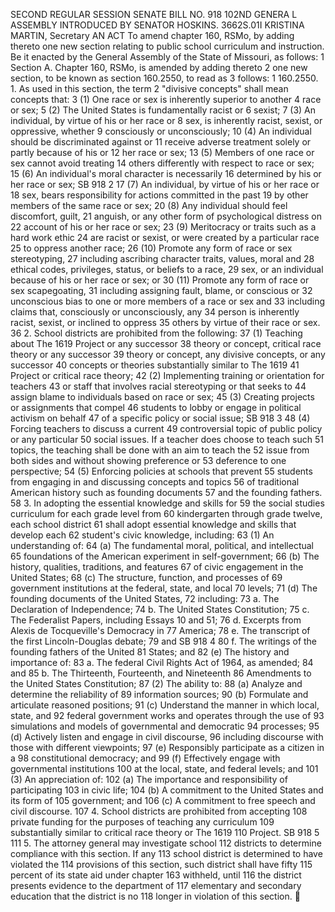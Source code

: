 SECOND REGULAR SESSION
SENATE BILL NO. 918
102ND GENERA L ASSEMBLY
INTRODUCED BY SENATOR HOSKINS.
3662S.01I KRISTINA MARTIN, Secretary
AN ACT
To amend chapter 160, RSMo, by adding thereto one new section relating to public school
curriculum and instruction.
Be it enacted by the General Assembly of the State of Missouri, as follows:
1 Section A. Chapter 160, RSMo, is amended by adding thereto
2 one new section, to be known as section 160.2550, to read as
3 follows:
1 160.2550. 1. As used in this section, the term
2 "divisive concepts" shall mean concepts that:
3 (1) One race or sex is inherently superior to another
4 race or sex;
5 (2) The United States is fundamentally racist or
6 sexist;
7 (3) An individual, by virtue of his or her race or
8 sex, is inherently racist, sexist, or oppressive, whether
9 consciously or unconsciously;
10 (4) An individual should be discriminated against or
11 receive adverse treatment solely or partly because of his or
12 her race or sex;
13 (5) Members of one race or sex cannot avoid treating
14 others differently with respect to race or sex;
15 (6) An individual's moral character is necessarily
16 determined by his or her race or sex;
SB 918 2
17 (7) An individual, by virtue of his or her race or
18 sex, bears responsibility for actions committed in the past
19 by other members of the same race or sex;
20 (8) Any individual should feel discomfort, guilt,
21 anguish, or any other form of psychological distress on
22 account of his or her race or sex;
23 (9) Meritocracy or traits such as a hard work ethic
24 are racist or sexist, or were created by a particular race
25 to oppress another race;
26 (10) Promote any form of race or sex stereotyping,
27 including ascribing character traits, values, moral and
28 ethical codes, privileges, status, or beliefs to a race,
29 sex, or an individual because of his or her race or sex; or
30 (11) Promote any form of race or sex scapegoating,
31 including assigning fault, blame, or conscious or
32 unconscious bias to one or more members of a race or sex and
33 including claims that, consciously or unconsciously, any
34 person is inherently racist, sexist, or inclined to oppress
35 others by virtue of their race or sex.
36 2. School districts are prohibited from the following:
37 (1) Teaching about The 1619 Project or any successor
38 theory or concept, critical race theory or any successor
39 theory or concept, any divisive concepts, or any successor
40 concepts or theories substantially similar to The 1619
41 Project or critical race theory;
42 (2) Implementing training or orientation for teachers
43 or staff that involves racial stereotyping or that seeks to
44 assign blame to individuals based on race or sex;
45 (3) Creating projects or assignments that compel
46 students to lobby or engage in political activism on behalf
47 of a specific policy or social issue;
SB 918 3
48 (4) Forcing teachers to discuss a current
49 controversial topic of public policy or any particular
50 social issues. If a teacher does choose to teach such
51 topics, the teaching shall be done with an aim to teach the
52 issue from both sides and without showing preference or
53 deference to one perspective;
54 (5) Enforcing policies at schools that prevent
55 students from engaging in and discussing concepts and topics
56 of traditional American history such as founding documents
57 and the founding fathers.
58 3. In adopting the essential knowledge and skills for
59 the social studies curriculum for each grade level from
60 kindergarten through grade twelve, each school district
61 shall adopt essential knowledge and skills that develop each
62 student's civic knowledge, including:
63 (1) An understanding of:
64 (a) The fundamental moral, political, and intellectual
65 foundations of the American experiment in self-government;
66 (b) The history, qualities, traditions, and features
67 of civic engagement in the United States;
68 (c) The structure, function, and processes of
69 government institutions at the federal, state, and local
70 levels;
71 (d) The founding documents of the United States,
72 including:
73 a. The Declaration of Independence;
74 b. The United States Constitution;
75 c. The Federalist Papers, including Essays 10 and 51;
76 d. Excerpts from Alexis de Tocqueville's Democracy in
77 America;
78 e. The transcript of the first Lincoln-Douglas debate;
79 and
SB 918 4
80 f. The writings of the founding fathers of the United
81 States; and
82 (e) The history and importance of:
83 a. The federal Civil Rights Act of 1964, as amended;
84 and
85 b. The Thirteenth, Fourteenth, and Nineteenth
86 Amendments to the United States Constitution;
87 (2) The ability to:
88 (a) Analyze and determine the reliability of
89 information sources;
90 (b) Formulate and articulate reasoned positions;
91 (c) Understand the manner in which local, state, and
92 federal government works and operates through the use of
93 simulations and models of governmental and democratic
94 processes;
95 (d) Actively listen and engage in civil discourse,
96 including discourse with those with different viewpoints;
97 (e) Responsibly participate as a citizen in a
98 constitutional democracy; and
99 (f) Effectively engage with governmental institutions
100 at the local, state, and federal levels; and
101 (3) An appreciation of:
102 (a) The importance and responsibility of participating
103 in civic life;
104 (b) A commitment to the United States and its form of
105 government; and
106 (c) A commitment to free speech and civil discourse.
107 4. School districts are prohibited from accepting
108 private funding for the purposes of teaching any curriculum
109 substantially similar to critical race theory or The 1619
110 Project.
SB 918 5
111 5. The attorney general may investigate school
112 districts to determine compliance with this section. If any
113 school district is determined to have violated the
114 provisions of this section, such district shall have fifty
115 percent of its state aid under chapter 163 withheld, until
116 the district presents evidence to the department of
117 elementary and secondary education that the district is no
118 longer in violation of this section.
